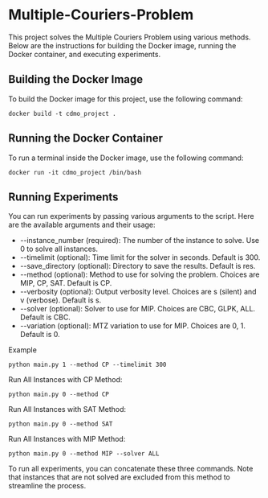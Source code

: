 # Multiple-Couriers-Problem
This project solves the Multiple Couriers Problem using various methods. Below are the instructions for building the Docker image, running the Docker container, and executing experiments.

## Building the Docker Image

To build the Docker image for this project, use the following command:
```
docker build -t cdmo_project .
```
## Running the Docker Container
To run a terminal inside the Docker image, use the following command:

```
docker run -it cdmo_project /bin/bash
```
## Running Experiments

You can run experiments by passing various arguments to the script. Here are the available arguments and their usage:
- --instance_number (required): The number of the instance to solve. Use 0 to solve all instances.
- --timelimit (optional): Time limit for the solver in seconds. Default is 300.
- --save_directory (optional): Directory to save the results. Default is res.
- --method (optional): Method to use for solving the problem. Choices are MIP, CP, SAT. Default is CP.
- --verbosity (optional): Output verbosity level. Choices are s (silent) and v (verbose). Default is s.
- --solver (optional): Solver to use for MIP. Choices are CBC, GLPK, ALL. Default is CBC.
- --variation (optional): MTZ variation to use for MIP. Choices are 0, 1. Default is 0.

Example 
```
python main.py 1 --method CP --timelimit 300
```

 Run All Instances with CP Method:
  ```
  python main.py 0 --method CP
  ```
 Run All Instances with SAT  Method:
  ```
  python main.py 0 --method SAT
  ```
 Run All Instances with MIP  Method:
  ```
  python main.py 0 --method MIP --solver ALL
  ```
To run all experiments, you can concatenate these three commands. Note that instances that are not solved are excluded from this method to streamline the process.
